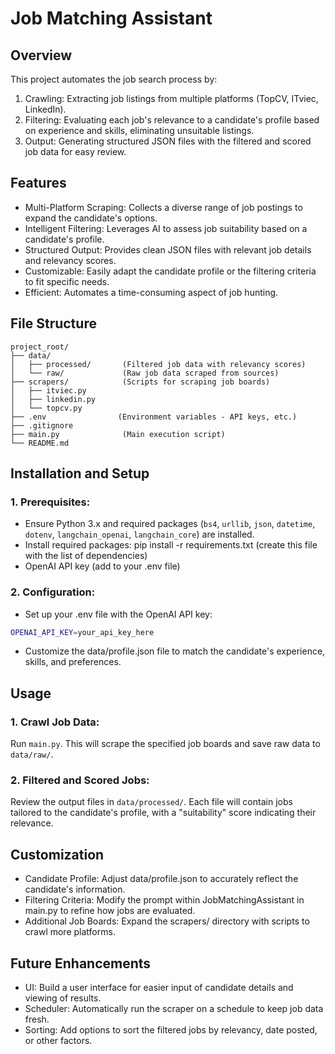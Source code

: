 # Job Matching Assistant

## Overview
This project automates the job search process by:

1. Crawling: Extracting job listings from multiple platforms (TopCV, ITviec, LinkedIn).
2. Filtering: Evaluating each job's relevance to a candidate's profile based on experience and skills, eliminating unsuitable listings.
3. Output: Generating structured JSON files with the filtered and scored job data for easy review.

## Features
- Multi-Platform Scraping: Collects a diverse range of job postings to expand the candidate's options.
- Intelligent Filtering: Leverages AI to assess job suitability based on a candidate's profile.
- Structured Output: Provides clean JSON files with relevant job details and relevancy scores.
- Customizable: Easily adapt the candidate profile or the filtering criteria to fit specific needs.
- Efficient: Automates a time-consuming aspect of job hunting.

## File Structure
```
project_root/
├── data/
│   ├── processed/       (Filtered job data with relevancy scores)
│   └── raw/             (Raw job data scraped from sources)
├── scrapers/            (Scripts for scraping job boards)
│   ├── itviec.py        
│   ├── linkedin.py      
│   └── topcv.py         
├── .env                (Environment variables - API keys, etc.)
├── .gitignore
├── main.py              (Main execution script)
└── README.md
```

## Installation and Setup
### 1. Prerequisites:
- Ensure Python 3.x and required packages (`bs4`, `urllib`, `json`, `datetime`, `dotenv`, `langchain_openai`, `langchain_core`) are installed.
- Install required packages: pip install -r requirements.txt (create this file with the list of dependencies)
- OpenAI API key (add to your .env file)

### 2. Configuration:

- Set up your .env file with the OpenAI API key:
```bash
OPENAI_API_KEY=your_api_key_here
```
- Customize the data/profile.json file to match the candidate's experience, skills, and preferences.

## Usage
### 1. Crawl Job Data:
Run `main.py`. This will scrape the specified job boards and save raw data to `data/raw/`.
### 2. Filtered and Scored Jobs:
Review the output files in `data/processed/`. Each file will contain jobs tailored to the candidate's profile, with a "suitability" score indicating their relevance.

## Customization
- Candidate Profile: Adjust data/profile.json to accurately reflect the candidate's information.
- Filtering Criteria: Modify the prompt within JobMatchingAssistant in main.py to refine how jobs are evaluated.
- Additional Job Boards: Expand the scrapers/ directory with scripts to crawl more platforms.

## Future Enhancements
- UI: Build a user interface for easier input of candidate details and viewing of results.
- Scheduler: Automatically run the scraper on a schedule to keep job data fresh.
- Sorting: Add options to sort the filtered jobs by relevancy, date posted, or other factors.